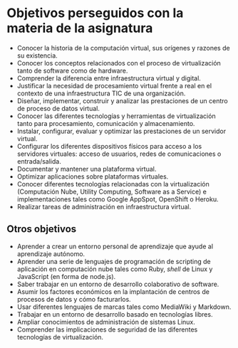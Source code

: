 # Objetivos perseguidos con la materia de la asignatura

* Conocer la historia de la computación virtual, sus orígenes y razones de su existencia.
* Conocer los conceptos relacionados con el proceso de virtualización tanto de software como de hardware. 
* Comprender la diferencia entre infraestructura virtual y digital. 
* Justificar la necesidad de procesamiento virtual frente a real en el contexto de una infraestructura TIC de una organización.
* Diseñar, implementar, construir y analizar las prestaciones de un centro de proceso de datos virtual. 
* Conocer las diferentes tecnologías y herramientas de virtualización tanto para procesamiento, comunicación y almacenamiento. 
* Instalar, configurar, evaluar y optimizar las prestaciones de un servidor virtual.
* Configurar los diferentes dispositivos físicos para acceso a los
  servidores virtuales: acceso de usuarios, redes de comunicaciones o entrada/salida.
* Documentar y mantener una plataforma virtual.
* Optimizar aplicaciones sobre plataformas virtuales. 
* Conocer diferentes tecnologías relacionadas con la virtualización
  (Computación Nube, Utility Computing, Software as a Service) e
  implementaciones tales como Google AppSpot, OpenShift o Heroku.
* Realizar tareas de administración en infraestructura virtual.

## Otros objetivos

* Aprender a crear un entorno personal de aprendizaje que ayude al aprendizaje autónomo.
* Aprender una serie de lenguajes de programación de scripting de
  aplicación en computación nube tales como Ruby, *shell* de Linux y
  JavaScript (en forma de node.js). 
* Saber trabajar en un entorno de desarrollo colaborativo de software.
* Asumir los factores económicos en la implantación de centros de procesos de datos y cómo facturarlos.
* Usar diferentes lenguajes de marcas tales como MediaWiki y Markdown.
* Trabajar en un entorno de desarrollo basado en tecnologías libres.
* Ampliar conocimientos de administración de sistemas Linux.
* Comprender las implicaciones de seguridad de las diferentes tecnologías de virtualización. 
